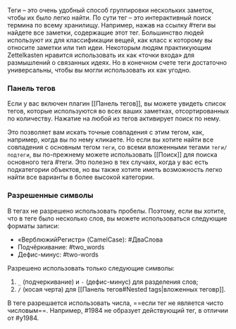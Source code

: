 Теги – это очень удобный способ группировки нескольких заметок, чтобы их было легко найти. По сути тег – это интерактивный поиск термина по всему хранилищу. Например, нажав на ссылку #теги вы найдете все заметки, содержащие этот тег. Большинство людей используют их для классификации вещей, как класс к которому вы относите заметки или тип идеи. Некоторым людям практикующим Zettelkasten нравится использовать их как «точки входа» для размышлений о связанных идеях. Но в конечном счете теги достаточно универсальны, чтобы вы могли использовать их как угодно.

### Панель тегов

Если у вас включен плагин [[Панель тегов]], вы можете увидеть список тегов, которые используются во всех ваших заметках, отсортированных по количеству. Нажатие на любой из тегов активирует поиск по нему.

Это позволяет вам искать точные совпадения с этим тегом, как, например, когда вы по нему кликаете. Но если вы хотите найти все совпадения с основным тегом `теги`, со всеми вложенными тегами `теги/подтеги`, вы по-прежнему можете использовать [[Поиск]] для поиска основного тега #теги. Это полезно в тех случаях, когда у вас есть подкатегории объектов, но вы также хотите иметь возможность легко найти все варианты в более высокой категории. 

### Разрешенные символы

В тегах не разрешено использовать пробелы. Поэтому, если вы хотите, что в теге было несколько слов, вы можете использоваться следующие форматы записи:

- «ВерблюжийРегистр» (CamelCase): #ДваСлова
- Подчёркивание: #two_words
- Дефис-минус: #two-words

Разрешено использовать только следующие символы:

1. `_` (подчеркивание) и `-` (дефис-минус) для разделения слов;
2. `/` (косая черта) для [[Панель тегов#Nested tags|вложенных теговр]].

В теге разрешается использовать числа, ==если тег не является чисто числовым==. Например, #1984 не образует действующий тег, в отличии от #y1984.